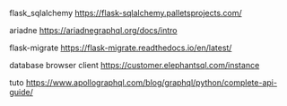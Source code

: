 flask_sqlalchemy
https://flask-sqlalchemy.palletsprojects.com/

ariadne
https://ariadnegraphql.org/docs/intro

flask-migrate
https://flask-migrate.readthedocs.io/en/latest/

database browser client
https://customer.elephantsql.com/instance

tuto
https://www.apollographql.com/blog/graphql/python/complete-api-guide/